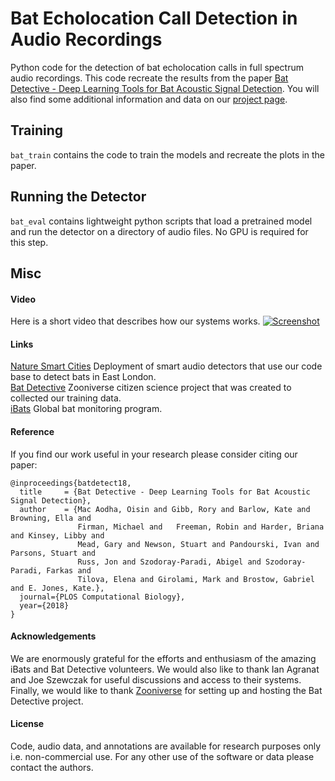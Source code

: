 # Bat Echolocation Call Detection in Audio Recordings
Python code for the detection of bat echolocation calls in full spectrum audio recordings. This code recreate the results from the paper [Bat Detective - Deep Learning Tools for Bat Acoustic Signal Detection](http://journals.plos.org/ploscompbiol/article?id=10.1371/journal.pcbi.1005995). You will also find some additional information and data on our [project page](http://visual.cs.ucl.ac.uk/pubs/batDetective).


## Training
`bat_train` contains the code to train the models and recreate the plots in the paper.

## Running the Detector
`bat_eval` contains lightweight python scripts that load a pretrained model and run the detector on a directory of audio files. No GPU is required for this step.  


## Misc

#### Video
Here is a short video that describes how our systems works.
[![Screenshot](https://img.youtube.com/vi/u35jWHdhl-8/0.jpg)](https://www.youtube.com/watch?v=u35jWHdhl-8)


#### Links
[Nature Smart Cities](https://naturesmartcities.com) Deployment of smart audio detectors that use our code base to detect bats in East London.    
[Bat Detective](www.batdetective.org) Zooniverse citizen science project that was created to collected our training data.  
[iBats](http://www.bats.org.uk/pages/ibatsprogram.html) Global bat monitoring program.    


#### Reference
If you find our work useful in your research please consider citing our paper:
```
@inproceedings{batdetect18,
  title     = {Bat Detective - Deep Learning Tools for Bat Acoustic Signal Detection},
  author    = {Mac Aodha, Oisin and Gibb, Rory and Barlow, Kate and Browning, Ella and
               Firman, Michael and   Freeman, Robin and Harder, Briana and Kinsey, Libby and
               Mead, Gary and Newson, Stuart and Pandourski, Ivan and Parsons, Stuart and  
               Russ, Jon and Szodoray-Paradi, Abigel and Szodoray-Paradi, Farkas and  
               Tilova, Elena and Girolami, Mark and Brostow, Gabriel and E. Jones, Kate.},
  journal={PLOS Computational Biology},
  year={2018}
}
```

#### Acknowledgements  
We are enormously grateful for the efforts and enthusiasm of the amazing iBats and Bat Detective volunteers. We would also like to thank Ian Agranat and Joe Szewczak for useful discussions and access to their systems. Finally, we would like to thank [Zooniverse](https://www.zooniverse.org/) for setting up and hosting the Bat Detective project.

#### License
Code, audio data, and annotations are available for research purposes only i.e. non-commercial use. For any other use of the software or data please contact the authors.
